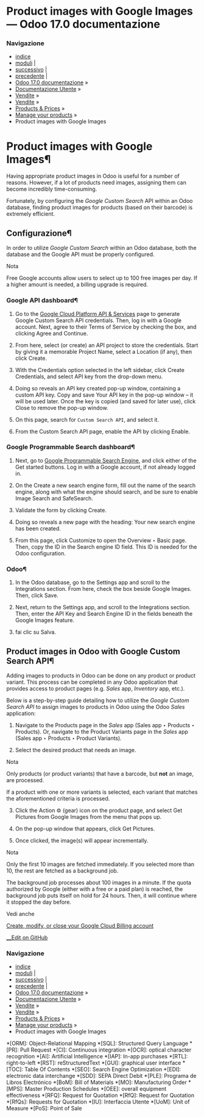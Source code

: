 # Product images with Google Images — Odoo 17.0 documentazione

### Navigazione

  * [indice](../../../../../genindex.html "Indice generale")
  * [moduli](../../../../../py-modindex.html "Indice del modulo Python") |
  * [successivo](../prices.html "Manage your pricing") |
  * [precedente](variants.html "Varianti prodotto") |
  * [Odoo 17.0 documentazione](../../../../../index-2.html) »
  * [Documentazione Utente](../../../../../applications.html) »
  * [Vendite](../../../../sales.html) »
  * [Vendite](../../../sales.html) »
  * [Products & Prices](../../products_prices.html) »
  * [Manage your products](../products.html) »
  * Product images with Google Images



# Product images with Google Images¶

Having appropriate product images in Odoo is useful for a number of reasons. However, if a lot of products need images, assigning them can become incredibly time-consuming.

Fortunately, by configuring the _Google Custom Search_ API within an Odoo database, finding product images for products (based on their barcode) is extremely efficient.

## Configurazione¶

In order to utilize _Google Custom Search_ within an Odoo database, both the database and the Google API must be properly configured.

Nota

Free Google accounts allow users to select up to 100 free images per day. If a higher amount is needed, a billing upgrade is required.

### Google API dashboard¶

  1. Go to the [Google Cloud Platform API & Services](https://console.developers.google.com/) page to generate Google Custom Search API credentials. Then, log in with a Google account. Next, agree to their Terms of Service by checking the box, and clicking Agree and Continue.

  2. From here, select (or create) an API project to store the credentials. Start by giving it a memorable Project Name, select a Location (if any), then click Create.

  3. With the Credentials option selected in the left sidebar, click Create Credentials, and select API key from the drop-down menu.

  4. Doing so reveals an API key created pop-up window, containing a custom API key. Copy and save Your API key in the pop-up window – it will be used later. Once the key is copied (and saved for later use), click Close to remove the pop-up window.

  5. On this page, search for `Custom Search API`, and select it.

  6. From the Custom Search API page, enable the API by clicking Enable.




### Google Programmable Search dashboard¶

  1. Next, go to [Google Programmable Search Engine](https://programmablesearchengine.google.com/), and click either of the Get started buttons. Log in with a Google account, if not already logged in.

  2. On the Create a new search engine form, fill out the name of the search engine, along with what the engine should search, and be sure to enable Image Search and SafeSearch.

  3. Validate the form by clicking Create.

  4. Doing so reveals a new page with the heading: Your new search engine has been created.

  5. From this page, click Customize to open the Overview ‣ Basic page. Then, copy the ID in the Search engine ID field. This ID is needed for the Odoo configuration.




### Odoo¶

  1. In the Odoo database, go to the Settings app and scroll to the Integrations section. From here, check the box beside Google Images. Then, click Save.

  2. Next, return to the Settings app, and scroll to the Integrations section. Then, enter the API Key and Search Engine ID in the fields beneath the Google Images feature.

  3. fai clic su Salva.




## Product images in Odoo with Google Custom Search API¶

Adding images to products in Odoo can be done on any product or product variant. This process can be completed in any Odoo application that provides access to product pages (e.g. _Sales_ app, _Inventory_ app, etc.).

Below is a step-by-step guide detailing how to utilize the _Google Custom Search API_ to assign images to products in Odoo using the Odoo _Sales_ application:

  1. Navigate to the Products page in the _Sales_ app (Sales app ‣ Products ‣ Products). Or, navigate to the Product Variants page in the _Sales_ app (Sales app ‣ Products ‣ Product Variants).

  2. Select the desired product that needs an image.

Nota

Only products (or product variants) that have a barcode, but **not** an image, are processed.

If a product with one or more variants is selected, each variant that matches the aforementioned criteria is processed.

  3. Click the Action ⚙️ (gear) icon on the product page, and select Get Pictures from Google Images from the menu that pops up.

  4. On the pop-up window that appears, click Get Pictures.

  5. Once clicked, the image(s) will appear incrementally.

Nota

Only the first 10 images are fetched immediately. If you selected more than 10, the rest are fetched as a background job.

The background job processes about 100 images in a minute. If the quota authorized by Google (either with a free or a paid plan) is reached, the background job puts itself on hold for 24 hours. Then, it will continue where it stopped the day before.




Vedi anche

[Create, modify, or close your Google Cloud Billing account](https://cloud.google.com/billing/docs/how-to/manage-billing-account)

[ __Edit on GitHub](https://github.com/odoo/documentation/edit/17.0/content/applications/sales/sales/products_prices/products/product_images.rst)

### Navigazione

  * [indice](../../../../../genindex.html "Indice generale")
  * [moduli](../../../../../py-modindex.html "Indice del modulo Python") |
  * [successivo](../prices.html "Manage your pricing") |
  * [precedente](variants.html "Varianti prodotto") |
  * [Odoo 17.0 documentazione](../../../../../index-2.html) »
  * [Documentazione Utente](../../../../../applications.html) »
  * [Vendite](../../../../sales.html) »
  * [Vendite](../../../sales.html) »
  * [Products & Prices](../../products_prices.html) »
  * [Manage your products](../products.html) »
  * Product images with Google Images


  *[ORM]: Object-Relational Mapping
  *[SQL]: Structured Query Language
  *[PR]: Pull Request
  *[CI]: Continuous integration
  *[OCR]: optical character recognition
  *[AI]: Artificial Intelligence
  *[IAP]: In-app purchases
  *[RTL]: right-to-left
  *[RST]: reStructuredText
  *[GUI]: graphical user interface
  *[TOC]: Table Of Contents
  *[SEO]: Search Engine Optimization
  *[EDI]: electronic data interchange
  *[SDD]: SEPA Direct Debit
  *[PLE]: Programa de Libros Electrónico
  *[BoM]: Bill of Materials
  *[MO]: Manufacturing Order
  *[MPS]: Master Production Schedules
  *[OEE]: overall equipment effectiveness
  *[RFQ]: Request for Quotation
  *[RfQ]: Request for Quotation
  *[RfQs]: Requests for Quotation
  *[IU]: Interfaccia Utente
  *[UoM]: Unit of Measure
  *[PoS]: Point of Sale